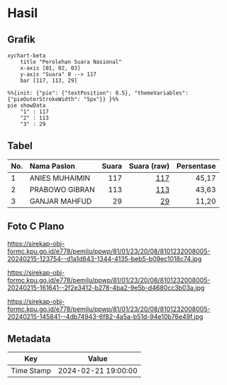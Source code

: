 # Hasil

## Grafik

```mermaid
xychart-beta
    title "Perolehan Suara Nasional"
    x-axis [01, 02, 03]
    y-axis "Suara" 0 --> 117
    bar [117, 113, 29]
```

```mermaid
%%{init: {"pie": {"textPosition": 0.5}, "themeVariables": {"pieOuterStrokeWidth": "5px"}} }%%
pie showData
    "1" : 117
    "2" : 113
    "3" : 29
```

## Tabel

| No. | Nama Paslon    | Suara | Suara (raw) | Persentase |
|:--- |:-------------- | -----:| -----------:| ----------:|
| 1   | ANIES MUHAIMIN | 117   | [117][p-1]  | 45,17      |
| 2   | PRABOWO GIBRAN | 113   | [113][p-2]  | 43,63      |
| 3   | GANJAR MAHFUD  | 29    | [29][p-3]   | 11,20      |


[p-1]: https://github.com/gigit-pemilu/pemilu-2024/blob/main/pilpres/hitung-suara/sub/81-maluku/sub/01-maluku-tengah/sub/23-telutih/sub/2008-tehua/sub/005-tps/sub/paslon-1.txt
[p-2]: https://github.com/gigit-pemilu/pemilu-2024/blob/main/pilpres/hitung-suara/sub/81-maluku/sub/01-maluku-tengah/sub/23-telutih/sub/2008-tehua/sub/005-tps/sub/paslon-2.txt
[p-3]: https://github.com/gigit-pemilu/pemilu-2024/blob/main/pilpres/hitung-suara/sub/81-maluku/sub/01-maluku-tengah/sub/23-telutih/sub/2008-tehua/sub/005-tps/sub/paslon-3.txt

## Foto C Plano

https://sirekap-obj-formc.kpu.go.id/e778/pemilu/ppwp/81/01/23/20/08/8101232008005-20240215-123754--d1a1d843-1344-4135-beb5-b09ec1018c74.jpg

https://sirekap-obj-formc.kpu.go.id/e778/pemilu/ppwp/81/01/23/20/08/8101232008005-20240215-161641--2f2e3412-b278-4ba2-9e5b-d4680cc3b03a.jpg

https://sirekap-obj-formc.kpu.go.id/e778/pemilu/ppwp/81/01/23/20/08/8101232008005-20240215-145841--4db74943-6f82-4a5a-b51d-94e10b76e49f.jpg


## Metadata

| Key        | Value               |
| ---------- | ------------------- |
| Time Stamp | 2024-02-21 19:00:00 |



